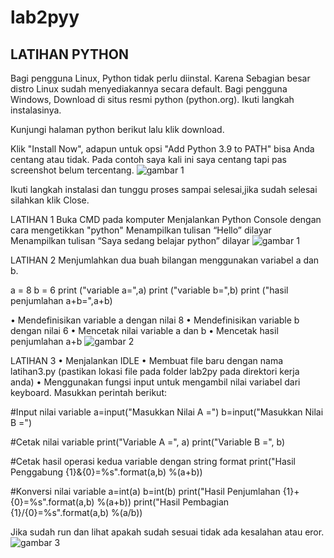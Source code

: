 # lab2pyy

## LATIHAN PYTHON

Bagi pengguna Linux, Python tidak perlu diinstal. Karena Sebagian besar distro Linux sudah menyediakannya secara default. Bagi pengguna Windows, Download di situs resmi python (python.org). Ikuti langkah instalasinya.

Kunjungi halaman python berikut lalu klik download.

Klik "Install Now", adapun untuk opsi "Add Python 3.9 to PATH" bisa Anda centang atau tidak. Pada contoh saya kali ini saya centang tapi pas screenshot belum tercentang.
![gambar 1](screenshoot/python.png)


Ikuti langkah instalasi dan tunggu proses sampai selesai,jika sudah selesai silahkan klik Close.


LATIHAN 1
Buka CMD pada komputer
Menjalankan Python Console dengan cara mengetikkan "python"
Menampilkan tulisan “Hello” dilayar
Menampilkan tulisan “Saya sedang belajar python” dilayar
![gambar 1](screenshoot/lat1.png)


LATIHAN 2
Menjumlahkan dua buah bilangan menggunakan variabel a dan b.

a = 8
b = 6
print ("variable a=",a)
print ("variable b=",b)
print ("hasil penjumlahan a+b=",a+b)

• Mendefinisikan variable a dengan nilai 8
• Mendefinisikan variable b dengan nilai 6
• Mencetak nilai variable a dan b
• Mencetak hasil penjumlahan a+b
![gambar 2](screenshoot/lat2.png)

LATIHAN 3
• Menjalankan IDLE
• Membuat file baru dengan nama latihan3.py (pastikan lokasi file pada folder lab2py pada direktori kerja anda)
• Menggunakan fungsi input untuk mengambil nilai variabel dari keyboard.
Masukkan perintah berikut:

#Input nilai variable
a=input("Masukkan Nilai A =")
b=input("Masukkan Nilai B =")

#Cetak nilai variable
print("Variable A =", a)
print("Variable B =", b)

#Cetak hasil operasi kedua variable dengan string format
print("Hasil Penggabung {1}&{0}=%s".format(a,b) %(a+b))

#Konversi nilai variable
a=int(a)
b=int(b)
print("Hasil Penjumlahan {1}+{0}=%s".format(a,b) %(a+b))
print("Hasil Pembagian {1}/{0}=%s".format(a,b) %(a/b))

Jika sudah run dan lihat apakah sudah sesuai tidak ada kesalahan atau eror.
![gambar 3](screenshoot/lat3.png)


